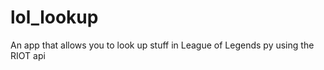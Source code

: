 lol_lookup
==========

An app that allows you to look up stuff in League of Legends py using the RIOT api
